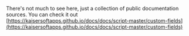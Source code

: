 There's not much to see here, just a collection of public documentation sources. You can check it out [https://kaisersoftapps.github.io/docs/docs/script-master/custom-fields](https://kaisersoftapps.github.io/docs/docs/script-master/custom-fields)
